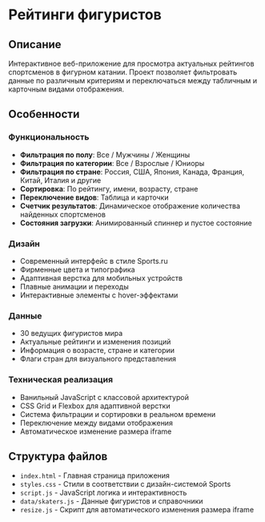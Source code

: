 # Рейтинги фигуристов

## Описание

Интерактивное веб-приложение для просмотра актуальных рейтингов спортсменов в фигурном катании. Проект позволяет фильтровать данные по различным критериям и переключаться между табличным и карточным видами отображения.

## Особенности

### Функциональность
- **Фильтрация по полу**: Все / Мужчины / Женщины
- **Фильтрация по категории**: Все / Взрослые / Юниоры  
- **Фильтрация по стране**: Россия, США, Япония, Канада, Франция, Китай, Италия и другие
- **Сортировка**: По рейтингу, имени, возрасту, стране
- **Переключение видов**: Таблица и карточки
- **Счетчик результатов**: Динамическое отображение количества найденных спортсменов
- **Состояния загрузки**: Анимированный спиннер и пустое состояние

### Дизайн
- Современный интерфейс в стиле Sports.ru
- Фирменные цвета и типографика
- Адаптивная верстка для мобильных устройств
- Плавные анимации и переходы
- Интерактивные элементы с hover-эффектами

### Данные
- 30 ведущих фигуристов мира
- Актуальные рейтинги и изменения позиций
- Информация о возрасте, стране и категории
- Флаги стран для визуального представления

### Техническая реализация
- Ванильный JavaScript с классовой архитектурой
- CSS Grid и Flexbox для адаптивной верстки
- Система фильтрации и сортировки в реальном времени
- Переключение между видами отображения
- Автоматическое изменение размера iframe

## Структура файлов

- `index.html` - Главная страница приложения
- `styles.css` - Стили в соответствии с дизайн-системой Sports
- `script.js` - JavaScript логика и интерактивность
- `data/skaters.js` - Данные фигуристов и справочники
- `resize.js` - Скрипт для автоматического изменения размера iframe 